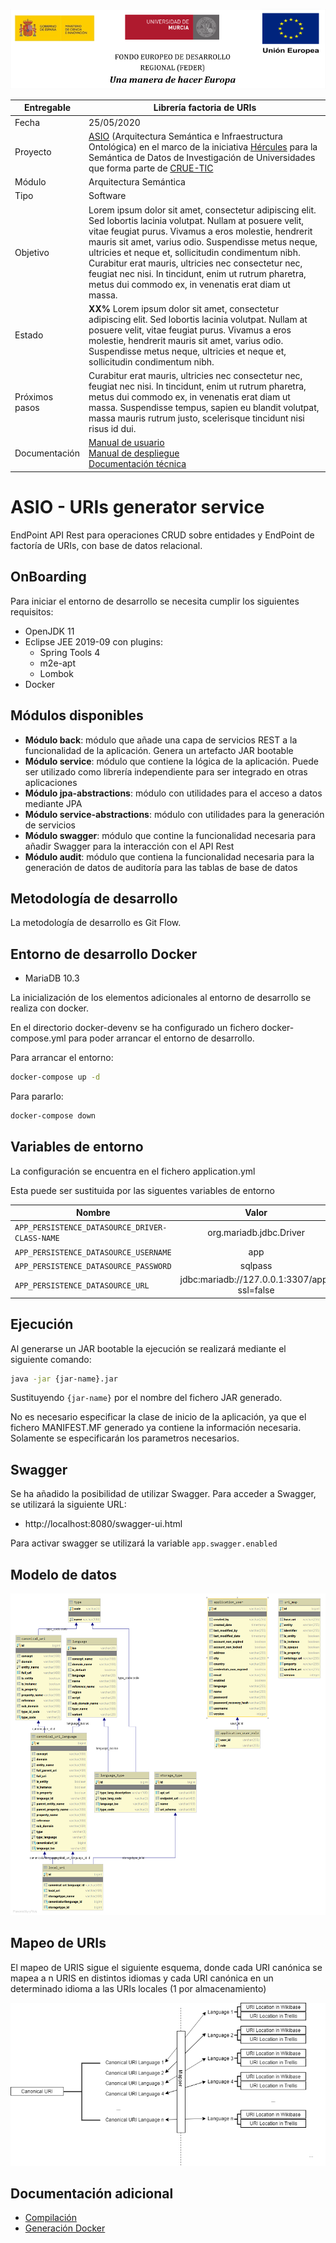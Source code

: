 

![](./images/logos_feder.png)

| Entregable     | Librería factoria de URIs                                    |
| -------------- | ------------------------------------------------------------ |
| Fecha          | 25/05/2020                                                   |
| Proyecto       | [ASIO](https://www.um.es/web/hercules/proyectos/asio) (Arquitectura Semántica e Infraestructura Ontológica) en el marco de la iniciativa [Hércules](https://www.um.es/web/hercules/) para la Semántica de Datos de Investigación de Universidades que forma parte de [CRUE-TIC](http://www.crue.org/SitePages/ProyectoHercules.aspx) |
| Módulo         | Arquitectura Semántica                                       |
| Tipo           | Software                                                     |
| Objetivo       | Lorem ipsum dolor sit amet, consectetur adipiscing elit. Sed lobortis  lacinia volutpat. Nullam at posuere velit, vitae feugiat purus. Vivamus a eros molestie, hendrerit mauris sit amet, varius odio. Suspendisse  metus neque, ultricies et neque et, sollicitudin condimentum nibh.  Curabitur erat mauris, ultricies nec consectetur nec, feugiat nec nisi.  In tincidunt, enim ut rutrum pharetra, metus dui commodo ex, in  venenatis erat diam ut massa. |
| Estado         | **XX%** Lorem ipsum dolor sit amet, consectetur adipiscing elit. Sed lobortis  lacinia volutpat. Nullam at posuere velit, vitae feugiat purus. Vivamus a eros molestie, hendrerit mauris sit amet, varius odio. Suspendisse  metus neque, ultricies et neque et, sollicitudin condimentum nibh. |
| Próximos pasos | Curabitur erat mauris, ultricies nec consectetur nec, feugiat nec nisi.  In tincidunt, enim ut rutrum pharetra, metus dui commodo ex, in  venenatis erat diam ut massa. Suspendisse tempus, sapien eu blandit  volutpat, massa mauris rutrum justo, scelerisque tincidunt nisi risus id dui. |
| Documentación  | [Manual de usuario]()<br />[Manual de despliegue]()<br />[Documentación técnica]() |

# ASIO - URIs generator service

EndPoint API Rest para operaciones CRUD sobre entidades y EndPoint de factoría de URIs, con base de datos relacional.

## OnBoarding

Para iniciar el entorno de desarrollo se necesita cumplir los siguientes requisitos:

* OpenJDK 11
* Eclipse JEE 2019-09 con plugins:
  * Spring Tools 4
  * m2e-apt
  * Lombok
* Docker

## Módulos disponibles

* **Módulo back**: módulo que añade una capa de servicios REST a la funcionalidad de la aplicación. Genera un artefacto JAR bootable
* **Módulo service**: módulo que contiene la lógica de la aplicación. Puede ser utilizado como librería independiente para ser integrado en otras aplicaciones
* **Módulo jpa-abstractions**: módulo con utilidades para el acceso a datos mediante JPA
* **Módulo service-abstractions**: módulo con utilidades para la generación de servicios
* **Módulo swagger**: módulo que contine la funcionalidad necesaria para añadir Swagger para la interacción con el API Rest
* **Módulo audit**: módulo que contiena la funcionalidad necesaria para la generación de datos de auditoría para las tablas de base de datos

## Metodología de desarrollo

La metodología de desarrollo es Git Flow.


## Entorno de desarrollo Docker

* MariaDB 10.3


La inicialización de los elementos adicionales al entorno de desarrollo se realiza con docker. 

En el directorio docker-devenv se ha configurado un fichero docker-compose.yml para poder arrancar el entorno de desarrollo.

Para arrancar el entorno:

```bash
docker-compose up -d
```

Para pararlo:

```bash
docker-compose down
```

## Variables de entorno

La configuración se encuentra en el fichero application.yml

Esta puede ser sustituida por las siguentes variables de entorno

| Nombre | Valor |
|--------|:-----:|
| `APP_PERSISTENCE_DATASOURCE_DRIVER-CLASS-NAME` | org.mariadb.jdbc.Driver  |
| `APP_PERSISTENCE_DATASOURCE_USERNAME` | app  |
| `APP_PERSISTENCE_DATASOURCE_PASSWORD` | sqlpass  |
| `APP_PERSISTENCE_DATASOURCE_URL` | jdbc:mariadb://127.0.0.1:3307/app?ssl=false  |

## Ejecución

Al generarse un JAR bootable la ejecución se realizará mediante el siguiente comando:

```bash
java -jar {jar-name}.jar
```

Sustituyendo `{jar-name}` por el nombre del fichero JAR generado.

No es necesario especificar la clase de inicio de la aplicación, ya que el fichero MANIFEST.MF generado ya contiene la información necesaria. Solamente se especificarán los parametros necesarios.


## Swagger

Se ha añadido la posibilidad de utilizar Swagger. Para acceder a Swagger, se utilizará la siguiente URL:

* http://localhost:8080/swagger-ui.html

Para activar swagger se utilizará la variable `app.swagger.enabled`

## Modelo de datos

 ![model](./images/model_data.png)

 ## Mapeo de URIs

El mapeo de URIS sigue el siguiente esquema, donde cada URI canónica se mapea a n URIS en distintos idiomas y cada URI canónica en un determinado idioma a las URIs locales (1 por almacenamiento)

 ![mapper_url](./images/multi_languege_map_language.png)

##  Documentación adicional

* [Compilación](docs/build.md)
* [Generación Docker](docs/docker.md)

